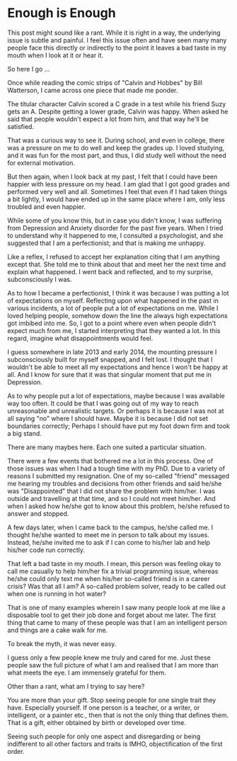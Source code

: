 Enough is Enough
================

This post might sound like a rant. While it is right in a way, the
underlying issue is subtle and painful. I feel this issue often and have
seen many many people face this directly or indirectly to the point it
leaves a bad taste in my mouth when I look at it or hear it.

So here I go \...

Once while reading the comic strips of \"Calvin and Hobbes\" by Bill
Watterson, I came across one piece that made me ponder.

The titular character Calvin scored a C grade in a test while his friend
Suzy gets an A. Despite getting a lower grade, Calvin was happy. When
asked he said that people wouldn\'t expect a lot from him, and that way
he\'ll be satisfied.

That was a curious way to see it. During school, and even in college,
there was a pressure on me to do well and keep the grades up. I loved
studying, and it was fun for the most part, and thus, I did study well
without the need for external motivation.

But then again, when I look back at my past, I felt that I could have
been happier with less pressure on my head. I am glad that I got good
grades and performed very well and all. Sometimes I feel that even if I
had taken things a bit lightly, I would have ended up in the same place
where I am, only less troubled and even happier.

While some of you know this, but in case you didn\'t know, I was
suffering from Depression and Anxiety disorder for the past five years.
When I tried to understand why it happened to me, I consulted a
psychologist, and she suggested that I am a perfectionist; and that is
making me unhappy.

Like a reflex, I refused to accept her explanation citing that I am
anything except that. She told me to think about that and meet her the
next time and explain what happened. I went back and reflected, and to
my surprise, subconsciously I was.

As to how I became a perfectionist, I think it was because I was putting
a lot of expectations on myself. Reflecting upon what happened in the
past in various incidents, a lot of people put a lot of expectations on
me. While I loved helping people, somehow down the line the always high
expectations got imbibed into me. So, I got to a point where even when
people didn\'t expect much from me, I started interpreting that they
wanted a lot. In this regard, imagine what disappointments would feel.

I guess somewhere in late 2013 and early 2014, the mounting pressure I
subconsciously built for myself snapped, and I felt lost. I thought that
I wouldn\'t be able to meet all my expectations and hence I won\'t be
happy at all. And I know for sure that it was that singular moment that
put me in Depression.

As to why people put a lot of expectations, maybe because I was
available way too often. It could be that I was going out of my way to
reach unreasonable and unrealistic targets. Or perhaps it is because I
was not at all saying \"no\" where I should have. Maybe it is because I
did not set boundaries correctly; Perhaps I should have put my foot down
firm and took a big stand.

There are many maybes here. Each one suited a particular situation.

There were a few events that bothered me a lot in this process. One of
those issues was when I had a tough time with my PhD. Due to a variety
of reasons I submitted my resignation. One of my so-called \"friend\"
messaged me hearing my troubles and decisions from other friends and
said he/she was \"Disappointed\" that I did not share the problem with
him/her. I was outside and travelling at that time, and so I could not
meet him/her. And when I asked how he/she got to know about this
problem, he/she refused to answer and stopped.

A few days later, when I came back to the campus, he/she called me. I
thought he/she wanted to meet me in person to talk about my issues.
Instead, he/she invited me to ask if I can come to his/her lab and help
his/her code run correctly.

That left a bad taste in my mouth. I mean, this person was feeling okay
to call me casually to help him/her fix a trivial programming issue,
whereas he/she could only text me when his/her so-called friend is in a
career crisis? Was that all I am? A so-called problem solver, ready to
be called out when one is running in hot water?

That is one of many examples wherein I saw many people look at me like a
disposable tool to get their job done and forget about me later. The
first thing that came to many of these people was that I am an
intelligent person and things are a cake walk for me.

To break the myth, it was never easy.

I guess only a few people knew me truly and cared for me. Just these
people saw the full picture of what I am and realised that I am more
than what meets the eye. I am immensely grateful for them.

Other than a rant, what am I trying to say here?

You are more than your gift. Stop seeing people for one single trait
they have. Especially yourself. If one person is a teacher, or a writer,
or intelligent, or a painter etc., then that is not the only thing that
defines them. That is a gift, either obtained by birth or developed over
time.

Seeing such people for only one aspect and disregarding or being
indifferent to all other factors and traits is IMHO, objectification of
the first order.
